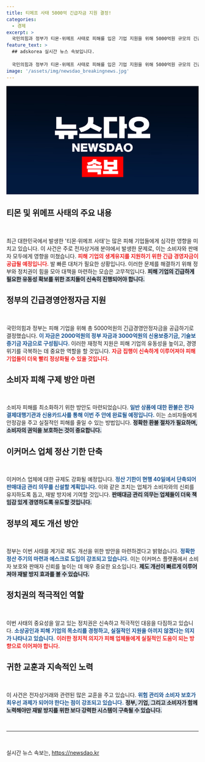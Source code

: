 ```yaml
---
title: 티메프 사태 5000억 긴급자금 지원 결정!
categories:
  - 경제
excerpt: >
  국민의힘과 정부가 티몬·위메프 사태로 피해를 입은 기업 지원을 위해 5000억원 규모의 긴급경영안정자금과 빠른 환불조치를 약속했습니다. 제도 개선도 시급히 추진할 계획입니다!
feature_text: >
  ## adskorea 실시간 뉴스 속보입니다.

  국민의힘과 정부가 티몬·위메프 사태로 피해를 입은 기업 지원을 위해 5000억원 규모의 긴급경영안정자금과 빠른 환불조치를 약속했습니다. 제도 개선도 시급히 추진할 계획입니다!
image: '/assets/img/newsdao_breakingnews.jpg'
---
```


<p><img src="/assets/img/newsdao_breakingnews.jpg" alt="adskorea 속보" /></p>

<h2 data-ke-size="size26">티몬 및 위메프 사태의 주요 내용</h2>

<p data-ke-size="size16">&nbsp;</p>

<p>최근 대한민국에서 발생한 '티몬·위메프 사태'는 많은 피해 기업들에게 심각한 영향을 미치고 있습니다. 이 사건은 주로 전자상거래 분야에서 발생한 문제로, 이는 소비자와 판매자 모두에게 영향을 미쳤습니다. <b><span style="color: #ee2323;">피해 기업의 생계유지를 지원하기 위한 긴급 경영자금이 공급될 예정입니다.</span></b> 발 빠른 대처가 필요한 상황입니다. 이러한 문제를 해결하기 위해 정부와 정치권이 힘을 모아 대책을 마련하는 모습은 고무적입니다. <b><span style="background-color: #21538527;">피해 기업의 긴급하게 필요한 유동성 확보를 위한 조치들이 신속히 진행되어야 합니다.</span></b> </p>

<h2 data-ke-size="size26">정부의 긴급경영안정자금 지원</h2>

<p data-ke-size="size16">&nbsp;</p>

<p>국민의힘과 정부는 피해 기업을 위해 총 5000억원의 긴급경영안정자금을 공급하기로 결정했습니다. <b><span style="color: #1a5490;">이 자금은 2000억원의 정부 자금과 3000억원의 신용보증기금, 기술보증기금 자금으로 구성됩니다.</span></b> 이러한 재정적 지원은 피해 기업의 유동성을 높이고, 경영 위기를 극복하는 데 중요한 역할을 할 것입니다. <b><span style="color: #ee2323;">자금 집행이 신속하게 이루어져야 피해 기업들이 더욱 빨리 정상화될 수 있을 것입니다.</span></b> </p>

<h2 data-ke-size="size26">소비자 피해 구제 방안 마련</h2>

<p data-ke-size="size16">&nbsp;</p>

<p>소비자 피해를 최소화하기 위한 방안도 마련되었습니다. <b><span style="color: #1a5490;">일반 상품에 대한 환불은 전자결제대행기관과 신용카드사를 통해 이번 주 안에 완료될 예정입니다.</span></b> 이는 소비자들에게 안정감을 주고 실질적인 피해를 줄일 수 있는 방법입니다. <b><span style="background-color: #21538527;">정확한 환불 절차가 필요하며, 소비자의 권익을 보호하는 것이 중요합니다.</span></b></p>

<h2 data-ke-size="size26">이커머스 업체 정산 기한 단축</h2>

<p data-ke-size="size16">&nbsp;</p>

<p>이커머스 업체에 대한 규제도 강화될 예정입니다. <b><span style="color: #1a5490;">정산 기한이 현행 40일에서 단축되어 판매대금 관리 의무를 신설할 계획입니다.</span></b> 이와 같은 조치는 업체가 소비자와의 신뢰를 유지하도록 돕고, 재발 방지에 기여할 것입니다. <b><span style="background-color: #21538527;">판매대금 관리 의무는 업체들이 더욱 책임감 있게 경영하도록 유도할 것입니다.</span></b></p>

<h2 data-ke-size="size26">정부의 제도 개선 방안</h2>

<p data-ke-size="size16">&nbsp;</p>

<p>정부는 이번 사태를 계기로 제도 개선을 위한 방안을 마련하겠다고 밝혔습니다. <b><span style="color: #1a5490;">정확한 정산 주기의 마련과 에스크로 도입이 강조되고 있습니다.</span></b> 이는 이커머스 플랫폼에서 소비자 보호와 판매자 신뢰를 높이는 데 매우 중요한 요소입니다. <b><span style="background-color: #21538527;">제도 개선이 빠르게 이루어져야 재발 방지 효과를 볼 수 있습니다.</span></b></p>

<h2 data-ke-size="size26">정치권의 적극적인 역할</h2>

<p data-ke-size="size16">&nbsp;</p>

<p>이번 사태의 중요성을 알고 있는 정치권은 신속하고 적극적인 대응을 다짐하고 있습니다. <b><span style="color: #1a5490;">소상공인과 피해 기업의 목소리를 경청하고, 실질적인 지원을 아끼지 않겠다는 의지가 나타나고 있습니다.</span></b> <b><span style="color: #ee2323;">이러한 정치적 의지가 피해 업체들에게 실질적인 도움이 되는 방향으로 이어져야 합니다.</span></b> </p>

<h2 data-ke-size="size26">귀한 교훈과 지속적인 노력</h2>

<p data-ke-size="size16">&nbsp;</p>

<p>이 사건은 전자상거래와 관련된 많은 교훈을 주고 있습니다. <b><span style="color: #1a5490;">위험 관리와 소비자 보호가 최우선 과제가 되어야 한다는 점이 강조되고 있습니다.</span></b> <b><span style="background-color: #21538527;">정부, 기업, 그리고 소비자가 함께 노력해야만 재발 방지를 위한 보다 강력한 시스템이 구축될 수 있습니다.</span></b> </p>

<p data-ke-size="size16">&nbsp;</p>

<hr/>

<p data-ke-size="size16">&nbsp;</p>

<p data-ke-size="size16"></p>
실시간 뉴스 속보는, <a href="https://newsdao.kr" rel="dofollow">https://newsdao.kr</a>



